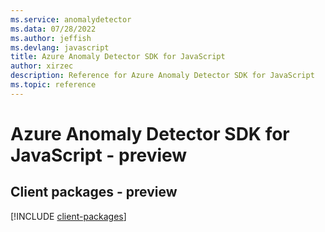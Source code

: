 ```yaml
---
ms.service: anomalydetector
ms.data: 07/28/2022
ms.author: jeffish
ms.devlang: javascript
title: Azure Anomaly Detector SDK for JavaScript
author: xirzec
description: Reference for Azure Anomaly Detector SDK for JavaScript
ms.topic: reference
---
```

# Azure Anomaly Detector SDK for JavaScript - preview

## Client packages - preview
[!INCLUDE [client-packages](anomaly-detector-client-index.md)]